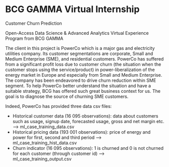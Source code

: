 # BCG GAMMA Virtual Internship 
Customer Churn Prediction 

Open-Access Data Science & Advanced Analytics Virtual Experience Program from BCG GAMMA

The client in this project is PowerCo which is a major gas and electricity utilities company. Its customer segmentations are corporate, Small and Medium Enterprise (SME), and residential customers. PowerCo has suffered from a significant profit loss due to customer churn (the situation when the customer stops using the service/product) in power-liberalization of the energy market in Europe and especially from Small and Medium Enterprise. The company has been endeavored to drive churn reduction within SME segment. To help PowerCo better understand the situation and have a suitable strategy, BCG has offered such great business context for us. The goal is to diagnose the source of churning SME customers.

Indeed, PowerCo has provided three data csv files:
-	Historical customer data (16 095 observations): data about customers such as usage, signup date, forecasted usage, gross and net margin etc. --> ml_case_training_data.csv
-	Historical pricing data (193 001 observations): price of energy and power for first, second and third period --> ml_case_training_hist_data.csv
-	Churn indicator (16 095 observations): 1 is churned and 0 is not churned for each customer (through customer id) --> ml_case_training_output.csv
